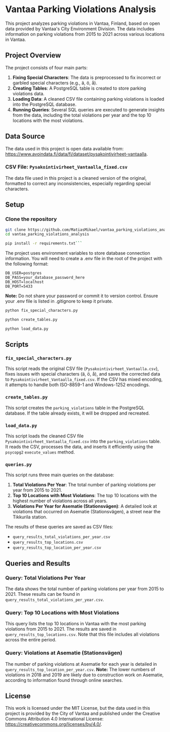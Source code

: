 # Vantaa Parking Violations Analysis

This project analyzes parking violations in Vantaa, Finland, based on open data provided by Vantaa's City Environment Division. The data includes information on parking violations from 2015 to 2021 across various locations in Vantaa.

## Project Overview
The project consists of four main parts:
1. **Fixing Special Characters**: The data is preprocessed to fix incorrect or garbled special characters (e.g., ä, ö, å).
2. **Creating Tables**: A PostgreSQL table is created to store parking violations data.
3. **Loading Data**: A cleaned CSV file containing parking violations is loaded into the PostgreSQL database.
4. **Running Queries**: Several SQL queries are executed to generate insights from the data, including the total violations per year and the top 10 locations with the most violations.

## Data Source
The data used in this project is open data available from: https://www.avoindata.fi/data/fi/dataset/pysakointivirheet-vantaalla.

### CSV File: `Pysakointivirheet_Vantaalla_fixed.csv`
The data file used in this project is a cleaned version of the original, formatted to correct any inconsistencies, especially regarding special characters.

## Setup

### Clone the repository
```bash
git clone https://github.com/MatiasMikael/vantaa_parking_violations_analysis.git
cd vantaa_parking_violations_analysis
```
```bash
pip install -r requirements.txt```
```
The project uses environment variables to store database connection information. You will need to create a .env file in the root of the project with the following format:
```DB_NAME=pysakointi_data
DB_USER=postgres
DB_PASS=your_database_password_here
DB_HOST=localhost
DB_PORT=5433
```

**Note:** Do not share your password or commit it to version control. Ensure your .env file is listed in .gitignore to keep it private.

```bash
python fix_special_characters.py
```
```bash
python create_tables.py
```
```bash
python load_data.py
```

## Scripts

### `fix_special_characters.py`
This script reads the original CSV file (`Pysakointivirheet_Vantaalla.csv`), fixes issues with special characters (ä, ö, å), and saves the corrected data to `Pysakointivirheet_Vantaalla_fixed.csv`. If the CSV has mixed encoding, it attempts to handle both ISO-8859-1 and Windows-1252 encodings.

### `create_tables.py`
This script creates the `parking_violations` table in the PostgreSQL database. If the table already exists, it will be dropped and recreated.

### `load_data.py`
This script loads the cleaned CSV file `Pysakointivirheet_Vantaalla_fixed.csv` into the `parking_violations` table. It reads the CSV, processes the data, and inserts it efficiently using the `psycopg2` `execute_values` method.

### `queries.py`
This script runs three main queries on the database:

1. **Total Violations Per Year**: The total number of parking violations per year from 2015 to 2021.
2. **Top 10 Locations with Most Violations**: The top 10 locations with the highest number of violations across all years.
3. **Violations Per Year for Asematie (Stationsvägen)**: A detailed look at violations that occurred on Asematie (Stationsvägen), a street near the Tikkurila station.

The results of these queries are saved as CSV files:
- `query_results_total_violations_per_year.csv`
- `query_results_top_locations.csv`
- `query_results_top_location_per_year.csv`

## Queries and Results

### Query: Total Violations Per Year
The data shows the total number of parking violations per year from 2015 to 2021. These results can be found in `query_results_total_violations_per_year.csv`.

### Query: Top 10 Locations with Most Violations
This query lists the top 10 locations in Vantaa with the most parking violations from 2015 to 2021. The results are saved in `query_results_top_locations.csv`. Note that this file includes all violations across the entire period.

### Query: Violations at Asematie (Stationsvägen)
The number of parking violations at Asematie for each year is detailed in `query_results_top_location_per_year.csv`.
**Note:** The lower numbers of violations in 2018 and 2019 are likely due to construction work on Asematie, according to information found through online searches.

## License
This work is licensed under the MIT License, but the data used in this project is provided by the City of Vantaa and published under the Creative Commons Attribution 4.0 International License: https://creativecommons.org/licenses/by/4.0/.
